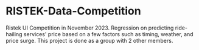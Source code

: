 # RISTEK-Data-Competition
Ristek UI Competition in November 2023. Regression on predicting ride-hailing services' price based on a few factors such as timing, weather, and price surge. This project is done as a group with 2 other members.
